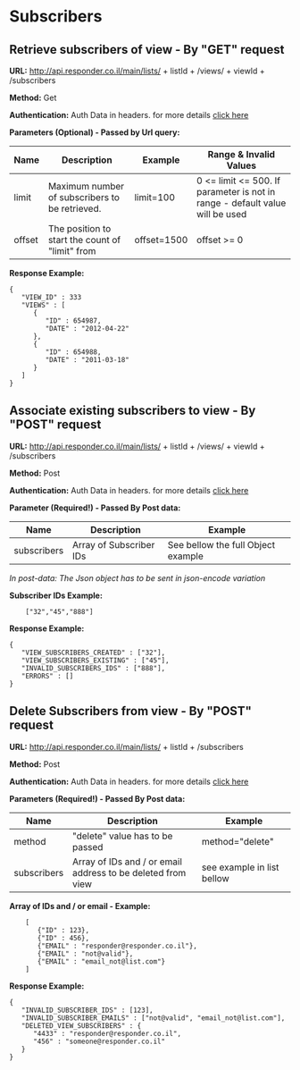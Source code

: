 # Subscribers

## Retrieve subscribers of view - By "GET" request

**URL:** http://api.responder.co.il/main/lists/ + listId + /views/ + viewId + /subscribers

**Method:** Get

**Authentication:** Auth Data in headers. for more details [click here](https://github.com/chenrosenblum/my-description/tree/master/Authentication/ )

**Parameters (Optional) - Passed by Url query:**
  
  | Name     | Description | Example     | Range & Invalid Values |
  | ---------|-------------|-------------|------------------------|
  | limit | Maximum number of subscribers to be retrieved. | limit=100 | 0 <= limit <= 500. If parameter is not in range - default value will be used | 
  | offset  | The position to start the count of "limit" from | offset=1500 | offset >= 0

**Response Example:**

    {
       "VIEW_ID" : 333
       "VIEWS" : [
          {
             "ID" : 654987,
             "DATE" : "2012-04-22"
          },
          {
             "ID" : 654988,
             "DATE" : "2011-03-18"
          }
       ]
    }

## Associate existing subscribers to view - By "POST" request

**URL:** http://api.responder.co.il/main/lists/ + listId + /views/ + viewId + /subscribers

**Method:** Post

**Authentication:** Auth Data in headers. for more details [click here](https://github.com/chenrosenblum/my-description/tree/master/Authentication/ )

**Parameter (Required!) - Passed By Post data:**
  
  | Name     | Description | Example |
  | ---------|-------------|---------|
  | subscribers | Array of Subscriber IDs | See bellow the full Object example |

*In post-data: The Json object has to be sent in json-encode variation*

**Subscriber IDs Example:**
        
        ["32","45","888"]

**Response Example:**

    {
       "VIEW_SUBSCRIBERS_CREATED" : ["32"],
       "VIEW_SUBSCRIBERS_EXISTING" : ["45"],
       "INVALID_SUBSCRIBERS_IDS" : ["888"],
       "ERRORS" : []
    }
    
## Delete Subscribers from view - By "POST" request

**URL:** http://api.responder.co.il/main/lists/ + listId + /subscribers

**Method:** Post

**Authentication:** Auth Data in headers. for more details [click here](https://github.com/chenrosenblum/my-description/tree/master/Authentication/ )

**Parameters (Required!) - Passed By Post data:**

  | Name     | Description | Example     |
  | ---------|-------------|-------------|
  | method | "delete" value has to be passed | method="delete" | 
  | subscribers  | Array of IDs and / or email address to be deleted from view | see example in list bellow |
  
**Array of IDs and / or email - Example:**
        
        [
           {"ID" : 123},
           {"ID" : 456},
           {"EMAIL" : "responder@responder.co.il"},
           {"EMAIL" : "not@valid"},
           {"EMAIL" : "email_not@list.com"}
        ]

**Response Example:**

    {
       "INVALID_SUBSCRIBER_IDS" : [123],
       "INVALID_SUBSCRIBER_EMAILS" : ["not@valid", "email_not@list.com"],
       "DELETED_VIEW_SUBSCRIBERS" : {
          "4433" : "responder@responder.co.il",
          "456" : "someone@responder.co.il"
       }
    }